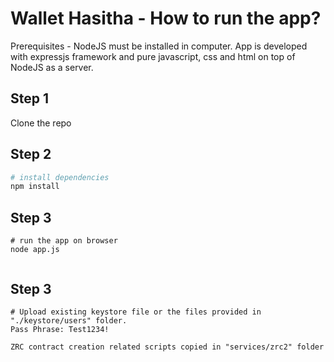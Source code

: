 # Wallet Hasitha - How to run the app?

Prerequisites - NodeJS must be installed in computer.
App is developed with expressjs framework and pure javascript, css and html on top of NodeJS as a server.

## Step 1

Clone the repo

## Step 2

``` bash
# install dependencies
npm install
```

## Step 3

``` node
# run the app on browser
node app.js


```
## Step 3

``` UI
# Upload existing keystore file or the files provided in "./keystore/users" folder. 
Pass Phrase: Test1234!

ZRC contract creation related scripts copied in "services/zrc2" folder

